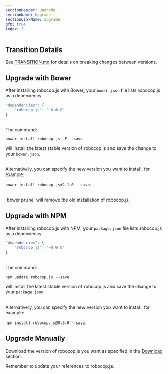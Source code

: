 ```yaml
---
sectionHeader: Upgrade
sectionName: Upgrade
sectionLinkName: upgrade
gfm: true
index: 3
---
```

## Transition Details
See [TRANSITION.md](https://github.com/jmdobry/robocop.js/blob/master/TRANSITION.md) for details on breaking changes between versions.

## Upgrade with Bower
After installing robocop.js with Bower, your `bower.json` file lists robocop.js as a dependency.

```javascript
"dependencies": {
    "robocop.js": "~0.6.0"
}
```

<br>
The command:

`bower install robocop.js -F --save`

will install the latest stable version of robocop.js and save the change to your `bower.json`.

<br>
Alternatively, you can specify the new version you want to install, for example:

`bower install robocop.js#2.1.0 --save`.

<br>
`bower prune` will remove the old installation of robocop.js.

## Upgrade with NPM
After installing robocop.js with NPM, your `package.json` file lists robocop.js as a dependency.

```javascript
"dependencies": {
    "robocop.js": "~0.6.0"
}
```

<br>
The command:

`npm update robocop.js --save`

will install the latest stable version of robocop.js and save the change to your `package.json`.

<br>
Alternatively, you can specify the new version you want to install, for example:

`npm install robocop.js@0.6.0 --save`.

## Upgrade Manually
Download the version of robocop.js you want as specified in the [Download](#download) section.

Remember to update your references to robocop.js.
